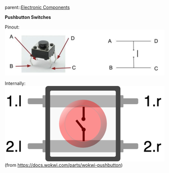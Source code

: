 parent::[Electronic Components](Electronic%20Components.md)

**Pushbutton Switches**

Pinout:
![Pasted image 20221005194955](Personal%20Folders/that_marouk_ish/attachments/Pasted%20image%2020221005194955.png)

Internally:
![Pasted image 20221005195857](Personal%20Folders/that_marouk_ish/attachments/Pasted%20image%2020221005195857.png)
(from https://docs.wokwi.com/parts/wokwi-pushbutton)